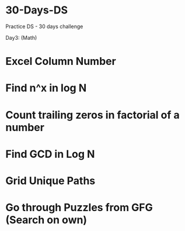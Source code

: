 # 30-Days-DS
Practice DS - 30 days challenge

Day3: (Math)
# Excel Column Number 
# Find n^x in log N 
# Count trailing zeros in factorial of a number 
# Find GCD in Log N 
# Grid Unique Paths 
# Go through Puzzles from GFG (Search on own) 
